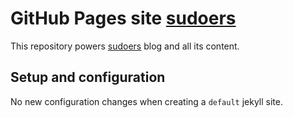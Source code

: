 # GitHub Pages site [sudoers](https://gpmateen.github.io)
This repository powers [sudoers](https://gpmateen.github.io) blog and all its content.

## Setup and configuration
No new configuration changes when creating a `default` jekyll site.